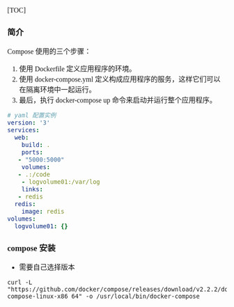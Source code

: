 <font face="SimSun" size=3>

[TOC]

### 简介
Compose 使用的三个步骤：

1. 使用 Dockerfile 定义应用程序的环境。
2. 使用 docker-compose.yml 定义构成应用程序的服务，这样它们可以在隔离环境中一起运行。
3. 最后，执行 docker-compose up 命令来启动并运行整个应用程序。

~~~yml
# yaml 配置实例
version: '3'
services:
  web:
    build: .
    ports:
   - "5000:5000"
    volumes:
   - .:/code
    - logvolume01:/var/log
    links:
   - redis
  redis:
    image: redis
volumes:
  logvolume01: {}
~~~

### compose 安装

- 需要自己选择版本
~~~
curl -L "https://github.com/docker/compose/releases/download/v2.2.2/docker-compose-linux-x86_64" -o /usr/local/bin/docker-compose
~~~

</font>